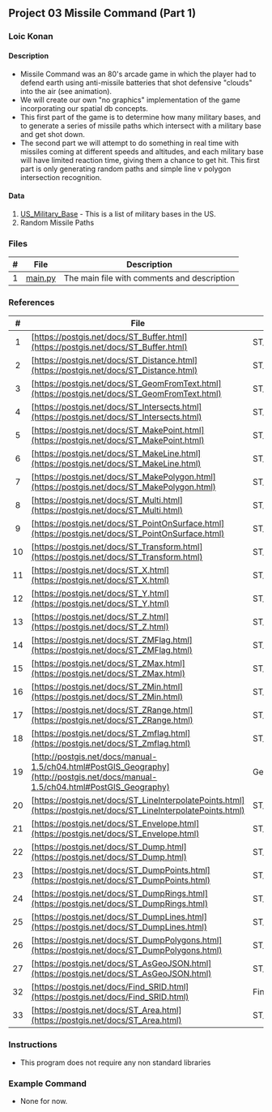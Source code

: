 ## Project 03  Missile Command (Part 1) 

### Loic Konan

#### Description

- Missile Command was an 80's arcade game in which the player had to defend earth using anti-missile batteries that shot defensive "clouds" into the air (see animation).
- We will create our own "no graphics" implementation of the game incorporating our spatial db concepts.
- This first part of the game is to determine how many military bases, and to generate a series of missile paths which intersect with a military base and get shot down.
- The second part we will attempt to do something in real time with missiles coming at different speeds and altitudes, and each military base will have limited reaction time, giving them a chance to get hit. This first part is only generating random paths and simple line v polygon intersection recognition.

#### Data

1. [US_Military_Base](US_Military_Bases) - This is a list of military bases in the US.
2. Random Missile Paths

### Files

|   #   | File               | Description                                 |
| :---: | ------------------ | ------------------------------------------- |
|   1   | [main.py](main.py) | The main file with comments and description |

### References


|   #   | File                                                                                                                             | Description       |
| :---: | -------------------------------------------------------------------------------------------------------------------------------- | ----------------- |
|   1   | [https://postgis.net/docs/ST_Buffer.html](https://postgis.net/docs/ST_Buffer.html)                                               | ST_Buffer         |
|   2   | [https://postgis.net/docs/ST_Distance.html](https://postgis.net/docs/ST_Distance.html)                                           | ST_Distance       |
|   3   | [https://postgis.net/docs/ST_GeomFromText.html](https://postgis.net/docs/ST_GeomFromText.html)                                   | ST_GeomFromText   |
|   4   | [https://postgis.net/docs/ST_Intersects.html](https://postgis.net/docs/ST_Intersects.html)                                       | ST_Intersects     |
|   5   | [https://postgis.net/docs/ST_MakePoint.html](https://postgis.net/docs/ST_MakePoint.html)                                         | ST_MakePoint      |
|   6   | [https://postgis.net/docs/ST_MakeLine.html](https://postgis.net/docs/ST_MakeLine.html)                                           | ST_MakeLine       |
|   7   | [https://postgis.net/docs/ST_MakePolygon.html](https://postgis.net/docs/ST_MakePolygon.html)                                     | ST_MakePolygon    |
|   8   | [https://postgis.net/docs/ST_Multi.html](https://postgis.net/docs/ST_Multi.html)                                                 | ST_Multi          |
|   9   | [https://postgis.net/docs/ST_PointOnSurface.html](https://postgis.net/docs/ST_PointOnSurface.html)                               | ST_PointOnSurface |
|  10   | [https://postgis.net/docs/ST_Transform.html](https://postgis.net/docs/ST_Transform.html)                                         | ST_Transform      |
|  11   | [https://postgis.net/docs/ST_X.html](https://postgis.net/docs/ST_X.html)                                                         | ST_X              |
|  12   | [https://postgis.net/docs/ST_Y.html](https://postgis.net/docs/ST_Y.html)                                                         | ST_Y              |
|  13   | [https://postgis.net/docs/ST_Z.html](https://postgis.net/docs/ST_Z.html)                                                         | ST_Z              |
|  14   | [https://postgis.net/docs/ST_ZMFlag.html](https://postgis.net/docs/ST_ZMFlag.html)                                               | ST_ZMFlag         |
|  15   | [https://postgis.net/docs/ST_ZMax.html](https://postgis.net/docs/ST_ZMax.html)                                                   | ST_ZMax           |
|  16   | [https://postgis.net/docs/ST_ZMin.html](https://postgis.net/docs/ST_ZMin.html)                                                   | ST_ZMin           |
|  17   | [https://postgis.net/docs/ST_ZRange.html](https://postgis.net/docs/ST_ZRange.html)                                               | ST_ZRange         |
|  18   | [https://postgis.net/docs/ST_Zmflag.html](https://postgis.net/docs/ST_Zmflag.html)                                               | ST_Zmflag         |
|  19   | [http://postgis.net/docs/manual-1.5/ch04.html#PostGIS_Geography](http://postgis.net/docs/manual-1.5/ch04.html#PostGIS_Geography) | Geography Type    |
|  20   | [https://postgis.net/docs/ST_LineInterpolatePoints.html](https://postgis.net/docs/ST_LineInterpolatePoints.html)                 |ST_LineInterpolatePoints|
|  21   | [https://postgis.net/docs/ST_Envelope.html](https://postgis.net/docs/ST_Envelope.html)                                           | ST_Envelope |
|  22   | [https://postgis.net/docs/ST_Dump.html](https://postgis.net/docs/ST_Dump.html)                                                   | ST_Dump |
|  23   | [https://postgis.net/docs/ST_DumpPoints.html](https://postgis.net/docs/ST_DumpPoints.html)                                       | ST_DumpPoints |
|  24   | [https://postgis.net/docs/ST_DumpRings.html](https://postgis.net/docs/ST_DumpRings.html)                                         | ST_DumpRings |
|  25   | [https://postgis.net/docs/ST_DumpLines.html](https://postgis.net/docs/ST_DumpLines.html)                                         | ST_DumpLines |
|  26   | [https://postgis.net/docs/ST_DumpPolygons.html](https://postgis.net/docs/ST_DumpPolygons.html)                                   | ST_DumpPolygons |
|  27   | [https://postgis.net/docs/ST_AsGeoJSON.html](https://postgis.net/docs/ST_AsGeoJSON.html)                                         | ST_AsGeoJSON |
|  32   | [https://postgis.net/docs/Find_SRID.html](https://postgis.net/docs/Find_SRID.html)                                               | Find_SRID |
|  33   | [https://postgis.net/docs/ST_Area.html](https://postgis.net/docs/ST_Area.html)                                                   | ST_Area |

### Instructions

- This program does not require any non standard libraries

### Example Command

- None for now.
